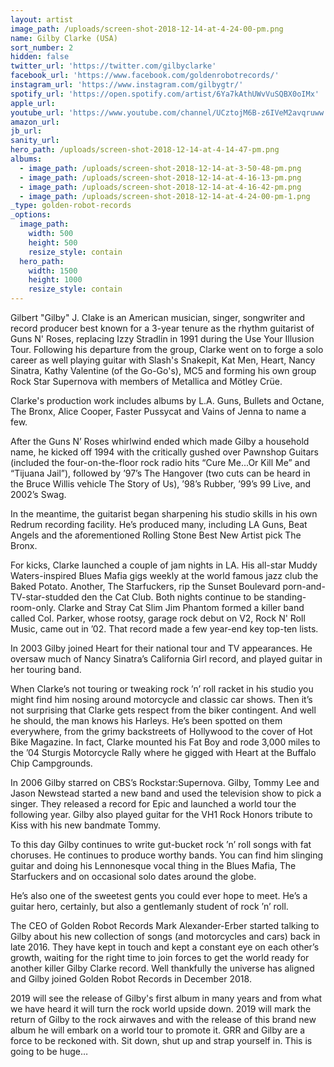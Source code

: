 ```yaml
---
layout: artist
image_path: /uploads/screen-shot-2018-12-14-at-4-24-00-pm.png
name: Gilby Clarke (USA)
sort_number: 2
hidden: false
twitter_url: 'https://twitter.com/gilbyclarke'
facebook_url: 'https://www.facebook.com/goldenrobotrecords/'
instagram_url: 'https://www.instagram.com/gilbygtr/'
spotify_url: 'https://open.spotify.com/artist/6Ya7kAthUWvVuSQBX0oIMx'
apple_url:
youtube_url: 'https://www.youtube.com/channel/UCztojM6B-z6IVeM2avqruww'
amazon_url:
jb_url:
sanity_url:
hero_path: /uploads/screen-shot-2018-12-14-at-4-14-47-pm.png
albums:
  - image_path: /uploads/screen-shot-2018-12-14-at-3-50-48-pm.png
  - image_path: /uploads/screen-shot-2018-12-14-at-4-16-13-pm.png
  - image_path: /uploads/screen-shot-2018-12-14-at-4-16-42-pm.png
  - image_path: /uploads/screen-shot-2018-12-14-at-4-24-00-pm-1.png
_type: golden-robot-records
_options:
  image_path:
    width: 500
    height: 500
    resize_style: contain
  hero_path:
    width: 1500
    height: 1000
    resize_style: contain
---
```


Gilbert "Gilby" J. Clake is an American musician, singer, songwriter and record producer best known for a 3-year tenure as the rhythm guitarist of Guns N' Roses, replacing Izzy Stradlin in 1991 during the Use Your Illusion Tour. Following his departure from the group, Clarke went on to forge a solo career as well playing guitar with Slash's Snakepit, Kat Men, Heart, Nancy Sinatra, Kathy Valentine (of the Go-Go's), MC5 and forming his own group Rock Star Supernova with members of Metallica and M&ouml;tley Cr&uuml;e.

Clarke's production work includes albums by L.A. Guns, Bullets and Octane, The Bronx, Alice Cooper, Faster Pussycat and Vains of Jenna to name a few.

After the Guns N’ Roses whirlwind ended which made Gilby a household name, he kicked off 1994 with the critically gushed over Pawnshop Guitars (included the four-on-the-floor rock radio hits “Cure Me...Or Kill Me” and “Tijuana Jail”), followed by ’97’s The Hangover (two cuts can be heard in the Bruce Willis vehicle The Story of Us), ’98’s Rubber, ’99’s 99 Live, and 2002’s Swag.&nbsp;

In the meantime, the guitarist began sharpening his studio skills in his own Redrum recording facility. He’s produced many, including LA Guns, Beat Angels and the aforementioned Rolling Stone Best New Artist pick The Bronx.

For kicks, Clarke launched a couple of jam nights in LA. His all-star Muddy Waters-inspired Blues Mafia gigs weekly at the world famous jazz club the Baked Potato. Another, The Starfuckers, rip the Sunset Boulevard porn-and-TV-star-studded den the Cat Club. Both nights continue to be standing-room-only. Clarke and Stray Cat Slim Jim Phantom formed a killer band called Col. Parker, whose rootsy, garage rock debut on V2, Rock N' Roll Music, came out in ’02. That record made a few year-end key top-ten lists.

In 2003 Gilby joined Heart for their national tour and TV appearances. He oversaw much of Nancy Sinatra’s California Girl record, and played guitar in her touring band.&nbsp;

When Clarke’s not touring or tweaking rock ’n’ roll racket in his studio you might find him nosing around motorcycle and classic car shows. Then it’s not surprising that Clarke gets respect from the biker contingent. And well he should, the man knows his Harleys. He’s been spotted on them everywhere, from the grimy backstreets of Hollywood to the cover of Hot Bike Magazine. In fact, Clarke mounted his Fat Boy and rode 3,000 miles to the ’04 Sturgis Motorcycle Rally where he gigged with Heart at the Buffalo Chip Campgrounds.&nbsp;

In 2006 Gilby starred on CBS’s Rockstar:Supernova. Gilby, Tommy Lee and Jason Newstead started a new band and used the television show to pick a singer. They released a record for Epic and launched a world tour the following year. Gilby also played guitar for the VH1 Rock Honors tribute to Kiss with his new bandmate Tommy.&nbsp;

To this day Gilby continues to write gut-bucket rock ’n’ roll songs with fat choruses. He continues to produce worthy bands. You can find him slinging guitar and doing his Lennonesque vocal thing in the Blues Mafia, The Starfuckers and on occasional solo dates around the globe.&nbsp;

He’s also one of the sweetest gents you could ever hope to meet. He’s a guitar hero, certainly, but also a gentlemanly student of rock ’n’ roll.&nbsp;

The CEO of Golden Robot Records Mark Alexander-Erber started talking to Gilby about his new collection of songs (and motorcycles and cars) back in late 2016. They have kept in touch and kept a constant eye on each other’s growth, waiting for the right time to join forces to get the world ready for another killer Gilby Clarke record. Well thankfully the universe has aligned and Gilby joined Golden Robot Records in December 2018.

2019 will see the release of Gilby's first album in many years and from what we have heard it will turn the rock world upside down. 2019 will mark the return of Gilby to the rock airwaves and with the release of this brand new album he will embark on a world tour to promote it. GRR and Gilby are a force to be reckoned with. Sit down, shut up and strap yourself in. This is going to be huge…&nbsp;